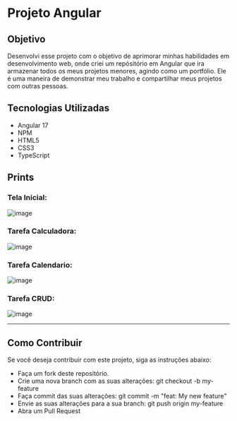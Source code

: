 # Projeto Angular

## Objetivo
Desenvolvi esse projeto com o objetivo de aprimorar minhas habilidades em desenvolvimento web, onde criei um repósitório em Angular que ira armazenar todos os meus projetos menores, agindo como um portfólio. 
Ele é uma maneira de demonstrar meu trabalho e compartilhar meus projetos com outras pessoas.


## Tecnologias Utilizadas
- Angular 17
- NPM
- HTML5
- CSS3
- TypeScript

## Prints

### Tela Inicial:
![image](https://github.com/Lucasrx6/AngCRUD1/assets/86980974/f7608b08-28b2-4912-a465-b77a7e425546)

### Tarefa Calculadora:
![image](https://github.com/Lucasrx6/AngCRUD1/assets/86980974/5ee0d170-13ad-4daa-b6e8-c0ee8468410d)

### Tarefa Calendario:
![image](https://github.com/Lucasrx6/AngCRUD1/assets/86980974/53e0377a-888e-4924-add5-8e84b4907b38)

### Tarefa CRUD:
![image](https://github.com/Lucasrx6/AngCRUD1/assets/86980974/052f5b33-b66f-440d-98fc-9a01f5d2e5ea)

_______________________________________________

## Como Contribuir
Se você deseja contribuir com este projeto, siga as instruções abaixo:

- Faça um fork deste repositório.
- Crie uma nova branch com as suas alterações: git checkout -b my-feature
- Faça commit das suas alterações: git commit -m "feat: My new feature"
- Envie as suas alterações para a sua branch: git push origin my-feature
- Abra um Pull Request
